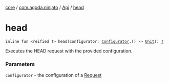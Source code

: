 [core](../../index.md) / [com.agoda.ninjato](../index.md) / [Api](index.md) / [head](./head.md)

# head

`inline fun <reified T> head(configurator: `[`Configurator`](../../com.agoda.ninjato.http/-request/-configurator/index.md)`.() -> `[`Unit`](https://kotlinlang.org/api/latest/jvm/stdlib/kotlin/-unit/index.html)`): `[`T`](head.md#T)

Executes the HEAD request with the provided configuration.

### Parameters

`configurator` - the configuration of a [Request](../../com.agoda.ninjato.http/-request/index.md)